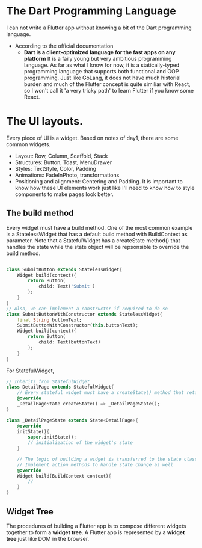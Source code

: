 # The Dart Programming Language
I can not write a Flutter app without knowing a bit of the Dart programming language.
* According to the official documentation
    * **Dart is a client-optimized language for the fast apps on any platform**
It is a faily young but very ambitious programming language. As far as what I know for now, it is a statically-typed programming language that supports both functional and OOP programming. Just like GoLang, it does not have much historial burden and much of the Flutter concept is quite similiar with React, so I won't call it 'a very tricky path' to learn Flutter if you know some React.

# The UI layouts.
Every piece of UI is a widget. Based on notes of day1, there are some common widgets.
- Layout: Row, Column, Scaffold, Stack
- Structures: Button, Toast, MenuDrawer
- Styles: TextStyle, Color, Padding
- Animations: FadeInPhoto, transformations
- Positioning and alignment: Centering and Padding.
It is important to know how these UI elements work just like I'll need to know how to style components to make pages look better.

## The build method
Every widget must have a build method. One of the most common example is a StatelessWidget that has a default build method with BuildContext as parameter. Note that a StatefulWidget has a createState method() that handles the state while the state object will be repsonsible to override the build method.
```Dart

class SubmitButton extends StatelessWidget{
    Widget build(context){
        return Button(
            child: Text('Submit')
        );
    }
}
// Also, we can implement a constructor if required to do so
class SubmitButtonWithConstructor extends StatelessWidget{
    final String buttonText;
    SubmitButtonWithConstructor(this.buttonText);
    Widget build(context){
        return Button(
            child: Text(buttonText)
        );
    }
}
```
For StatefulWidget,
```Dart
// Inherits from StatefulWidget
class DetailPage extends StatefulWidget{
    // Every stateful widget must have a createState() method that returns a state object
    @override
    _DetailPageState createState() => _DetailPageState();
}

class _DetailPageState extends State<DetailPage>{
    @override
    initState(){
        super.initState();
        // initialization of the widget's state
    }

    // The logic of building a widget is transferred to the state class
    // Implement action methods to handle state change as well
    @override
    Widget build(BuildContext context){
        //
    }
}
```

## Widget Tree
The procedures of building a Flutter app is to compose different widgets together to form a **widget tree**. A Flutter app is represented by a **widget tree** just like DOM in the browser.
